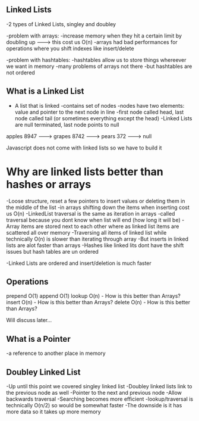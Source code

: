 ## Linked Lists

-2 types of Linked Lists, singley and doubley

-problem with arrays: 
  -increase memory when they hit a certain limit by doubling up ---> this cost us O(n)
  -arrays had bad performances for operations where you shift indexes like insert/delete

-problem with hashtables:
  -hashtables allow us to store things whereever we want in memory
  -many problems of arrays not there
  -but hashtables are not ordered

  ## What is a Linked List

  - A list that is linked
  -contains set of nodes
    -nodes have two elements: value and pointer to the next node in line
  -first node called head, last node called tail (or sometimes everything except the head)
  -Linked Lists are null terminated, last node points to null

  apples
  8947  ---> grapes
             8742  ---> pears
                        372  ---> null 
  
  Javascript does not come with linked lists so we have to build it

  # Why are linked lists better than hashes or arrays
  
  -Loose structure, reset a few pointers to insert values or deleting them in the middle of the list
  -in arrays shifting down the items when inserting cost us O(n)
  -LinkedList traversal is the same as iteration in arrays
  -called traversal because you dont know when list will end (how long it will be)
  -Array items are stored next to each other where as linked list items are scattered all over memory
  -Traversing all items of linked list while technically O(n) is slower than iterating through array
  -But inserts in linked lists are alot faster than arrays
  -Hashes like linked lits dont have the shift issues but hash tables are un ordered

  -Linked Lists are ordered and insert/deletion is much faster

  ## Operations

  prepend O(1)
  append O(1)
  lookup O(n) - How is this better than Arrays?
  insert O(n) - How is this better than Arrays?
  delete O(n) - How is this better than Arrays?
  
  Will discuss later...

  ## What is a Pointer

  -a reference to another place in memory

  ## Doubley Linked List

  -Up until this point we covered singley linked list
  -Doubley linked lists link to the previous node as well
  -Pointer to the next and previous node
  -Allow backwards traversal
  -Searching becomes more efficient
  -lookup/traversal is technically O(n/2) so would be somewhat faster
  -The downside is it has more data so it takes up more memory